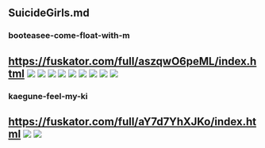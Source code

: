 ## SuicideGirls.md
### booteasee-come-float-with-m
https://fuskator.com/full/aszqwO6peML/index.html
![](https://i9.fuskator.com/large/aszqwO6peML/image-2.jpg)
![](https://i9.fuskator.com/large/aszqwO6peML/image-3.jpg)
![](https://i9.fuskator.com/large/aszqwO6peML/image-4.jpg)
![](https://i9.fuskator.com/large/aszqwO6peML/image-6.jpg)
![](https://i9.fuskator.com/large/aszqwO6peML/image-9.jpg)
![](https://i9.fuskator.com/large/aszqwO6peML/image-11.jpg)
![](https://i9.fuskator.com/large/aszqwO6peML/image-16.jpg)
![](https://i9.fuskator.com/large/aszqwO6peML/image-17.jpg)
![](https://i9.fuskator.com/large/aszqwO6peML/image-19.jpg)
---
### kaegune-feel-my-ki
https://fuskator.com/full/aY7d7YhXJKo/index.html
![](https://i9.fuskator.com/large/aY7d7YhXJKo/image-16.jpg)
![](https://i9.fuskator.com/large/aY7d7YhXJKo/image-18.jpg)
---
